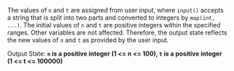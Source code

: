 The values of `n` and `t` are assigned from user input, where `input()` accepts a string that is split into two parts and converted to integers by `map(int, ...)`. The initial values of `n` and `t` are positive integers within the specified ranges. Other variables are not affected. Therefore, the output state reflects the new values of `n` and `t` as provided by the user input.

Output State: **`n` is a positive integer (1 <= n <= 100), `t` is a positive integer (1 <= t <= 100000)**